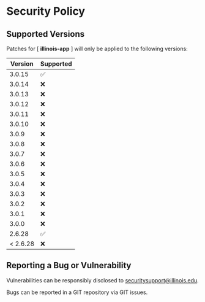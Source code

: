 # Security Policy

## Supported Versions

Patches for [ **illinois-app** ] will only be applied to the following versions:

| Version | Supported |
| ------- | ------------------ |
| 3.0.15 | :white_check_mark: |
| 3.0.14 | :x: |
| 3.0.13 | :x: |
| 3.0.12 | :x: |
| 3.0.11 | :x: |
| 3.0.10 | :x: |
| 3.0.9 | :x: |
| 3.0.8 | :x: |
| 3.0.7 | :x: |
| 3.0.6 | :x: |
| 3.0.5 | :x: |
| 3.0.4 | :x: |
| 3.0.3 | :x: |
| 3.0.2 | :x: |
| 3.0.1 | :x: |
| 3.0.0 | :x: |
| 2.6.28 | :white_check_mark: |
| < 2.6.28 | :x: |

## Reporting a Bug or Vulnerability

Vulnerabilities can be responsibly disclosed to [securitysupport@illinois.edu](mailto:securitysupport@illinois.edu).

Bugs can be reported in a GIT repository via GIT issues.